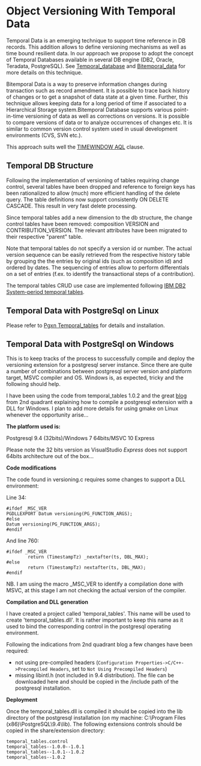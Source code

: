 Object Versioning With Temporal Data
====================================

Temporal Data is an emerging technique to support time reference in DB records. This addition allows to define versioning mechanisms as well as time bound resilient data. In our approach we propose to adopt the concept of Temporal Databases available in several DB engine (DB2, Oracle, Teradata, PostgreSQL). See [Temporal_database](http://en.wikipedia.org/wiki/Temporal_database) and [Bitemporal_data](http://en.wikipedia.org/wiki/Bitemporal_data) for more details on this technique.

Bitemporal Data is a way to preserve information changes during transaction such as record amendment. It is possible to trace back history of changes or to get a snapshot of data state at a given time. Further, this technique allows keeping data for a long period of time if associated to a Hierarchical Storage system.Bitemporal Database supports various point-in-time versioning of data as well as corrections on versions. It is possible to compare versions of data or to analyze occurrences of changes etc. It is similar to common version control system used in usual development environments (CVS, SVN etc.).

This approach suits well the [TIMEWINDOW AQL](https://openehr.atlassian.net/wiki/display/spec/Archetype+Query+Language+Description) clause.

Temporal DB Structure
---------------------
Following the implementation of versioning of tables requiring change control, several tables have been dropped and reference to foreign keys has been rationalized to allow (much) more efficient handling of the delete query. The table definitions now support consistently ON DELETE CASCADE. This result in very fast delete processing.

Since temporal tables add a new dimension to the db structure, the change control tables have been removed: composition VERSION and CONTRIBUTION_VERSION. The relevant attributes have been migrated to their respective "parent" table.

Note that temporal tables do not specify a version id or number. The actual version sequence can be easily retrieved from the respective history table by grouping the the entries by original ids (such as composition id) and ordered by dates. The sequencing of entries allow to perform differentials on a set of entries (f.ex. to identify the transactional steps of a contribution).

The temporal tables CRUD use case are implemented following [IBM DB2 System-period temporal tables](https://www-01.ibm.com/support/knowledgecenter/SSEPGG_10.1.0/com.ibm.db2.luw.admin.dbobj.doc/doc/c0058477.html).
  

Temporal Data with PostgreSql on Linux
----------------------------------------
Please refer to [Pgxn Temporal_tables](http://pgxn.org/dist/temporal_tables/1.0.2/) for details and installation.

Temporal Data with PostgreSql on Windows
-----------------------------

This is to keep tracks of the process to successfully compile and deploy the versioning extension for a postgresql server instance. Since there are quite a number of combinations between postgresql server version and platform target, MSVC compiler and OS. Windows is, as expected, tricky and the following should help.

I have been using the code from temporal_tables 1.0.2 and the great [blog](http://blog.2ndquadrant.com/compiling-postgresql-extensions-visual-studio-windows/) from 2nd quadrant explaining how to compile a postgresql extension with a DLL for Windows. I plan to add more details for using gmake on Linux whenever the opportunity arise...

**The platform used is:**

Postgresql 9.4 (32bits)/Windows 7 64bits/MSVC 10 Express

Please note the 32 bits version as VisualStudio *Express* does not support 64bits architecture out of the box...

**Code modifications**

The code found in versioning.c requires some changes to support a DLL environment:

Line 34:

	#ifdef _MSC_VER
	PGDLLEXPORT Datum versioning(PG_FUNCTION_ARGS);
	#else
	Datum versioning(PG_FUNCTION_ARGS);
	#endif

And line 760:

	#ifdef _MSC_VER
	        return (TimestampTz) _nextafter(ts, DBL_MAX);
	#else
	        return (TimestampTz) nextafter(ts, DBL_MAX);
	#endif

NB. I am using the macro _MSC_VER to identify a compilation done with MSVC, at this stage I am not checking the actual version of the compiler.

**Compilation and DLL generation**

I have created a project called 'temporal_tables'. This name will be used to create 'temporal_tables.dll'. It is rather important to keep this name as it used to bind the corresponding control in the postgresql operating environment.

Following the indications from 2nd quadrant blog a few changes have been required: 

- not using pre-compiled headers (`Configuration Properties->C/C++->Precompiled Headers`, set to `Not Using Precompiled Headers`)
- missing libintl.h (not included in 9.4 distribution). The file can be downloaded here and should be copied in the /include path of the postgresql installation.

**Deployment**

Once the temporal_tables.dll is compiled it should be copied into the lib directory of the postgresql installation (on my machine: C:\Program Files (x86)\PostgreSQL\9.4\lib). The following extensions controls should be copied in the share/extension directory:

    temporal_tables.control
    temporal_tables--1.0.0--1.0.1
    temporal_tables--1.0.1--1.0.2
    temporal_tables--1.0.2 

